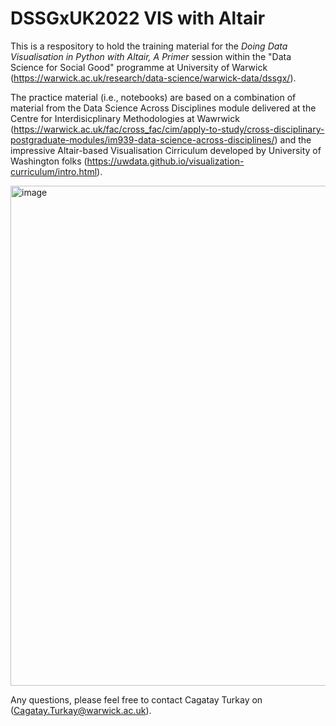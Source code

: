 # DSSGxUK2022 VIS with Altair

This is a respository to hold the training material for the *Doing Data Visualisation in Python with Altair, A Primer* session within the "Data Science for Social Good" programme at University of Warwick (https://warwick.ac.uk/research/data-science/warwick-data/dssgx/).

The practice material (i.e., notebooks) are based on a combination of material from the Data Science Across Disciplines module delivered at the Centre for Interdisicplinary Methodologies at Wawrwick (https://warwick.ac.uk/fac/cross_fac/cim/apply-to-study/cross-disciplinary-postgraduate-modules/im939-data-science-across-disciplines/) and the impressive Altair-based Visualisation Cirriculum developed by University of Washington folks (https://uwdata.github.io/visualization-curriculum/intro.html). 

<img width="800" alt="image" src="https://user-images.githubusercontent.com/4129319/176432697-94e11cb3-371e-417b-8ac8-1ecd2e52b9c5.png">

Any questions, please feel free to contact Cagatay Turkay on (Cagatay.Turkay@warwick.ac.uk).



